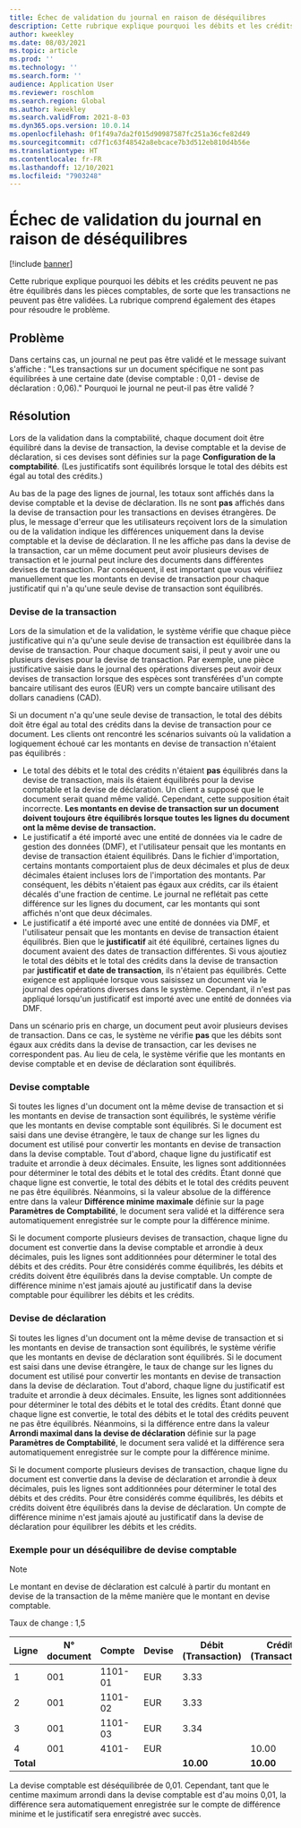 ```yaml
---
title: Échec de validation du journal en raison de déséquilibres
description: Cette rubrique explique pourquoi les débits et les crédits peuvent ne pas être équilibrés dans les pièces comptables, de sorte que les transactions ne peuvent pas être validées. La rubrique comprend également des étapes pour résoudre le problème.
author: kweekley
ms.date: 08/03/2021
ms.topic: article
ms.prod: ''
ms.technology: ''
ms.search.form: ''
audience: Application User
ms.reviewer: roschlom
ms.search.region: Global
ms.author: kweekley
ms.search.validFrom: 2021-8-03
ms.dyn365.ops.version: 10.0.14
ms.openlocfilehash: 0f1f49a7da2f015d90987587fc251a36cfe82d49
ms.sourcegitcommit: cd7f1c63f48542a8ebcace7b3d512eb810d4b56e
ms.translationtype: HT
ms.contentlocale: fr-FR
ms.lasthandoff: 12/10/2021
ms.locfileid: "7903248"
---
```

# <a name="journal-posting-failure-because-of-imbalance"></a>Échec de validation du journal en raison de déséquilibres

[!include [banner](../includes/banner.md)]

Cette rubrique explique pourquoi les débits et les crédits peuvent ne pas être équilibrés dans les pièces comptables, de sorte que les transactions ne peuvent pas être validées. La rubrique comprend également des étapes pour résoudre le problème.

## <a name="symptom"></a>Problème

Dans certains cas, un journal ne peut pas être validé et le message suivant s'affiche : "Les transactions sur un document spécifique ne sont pas équilibrées à une certaine date (devise comptable : 0,01 - devise de déclaration : 0,06)." Pourquoi le journal ne peut-il pas être validé ?

## <a name="resolution"></a>Résolution

Lors de la validation dans la comptabilité, chaque document doit être équilibré dans la devise de transaction, la devise comptable et la devise de déclaration, si ces devises sont définies sur la page **Configuration de la comptabilité**. (Les justificatifs sont équilibrés lorsque le total des débits est égal au total des crédits.)

Au bas de la page des lignes de journal, les totaux sont affichés dans la devise comptable et la devise de déclaration. Ils ne sont **pas** affichés dans la devise de transaction pour les transactions en devises étrangères. De plus, le message d'erreur que les utilisateurs reçoivent lors de la simulation ou de la validation indique les différences uniquement dans la devise comptable et la devise de déclaration. Il ne les affiche pas dans la devise de la transaction, car un même document peut avoir plusieurs devises de transaction et le journal peut inclure des documents dans différentes devises de transaction. Par conséquent, il est important que vous vérifiiez manuellement que les montants en devise de transaction pour chaque justificatif qui n'a qu'une seule devise de transaction sont équilibrés.

### <a name="transaction-currency"></a>Devise de la transaction

Lors de la simulation et de la validation, le système vérifie que chaque pièce justificative qui n'a qu'une seule devise de transaction est équilibrée dans la devise de transaction. Pour chaque document saisi, il peut y avoir une ou plusieurs devises pour la devise de transaction. Par exemple, une pièce justificative saisie dans le journal des opérations diverses peut avoir deux devises de transaction lorsque des espèces sont transférées d'un compte bancaire utilisant des euros (EUR) vers un compte bancaire utilisant des dollars canadiens (CAD).

Si un document n'a qu'une seule devise de transaction, le total des débits doit être égal au total des crédits dans la devise de transaction pour ce document. Les clients ont rencontré les scénarios suivants où la validation a logiquement échoué car les montants en devise de transaction n'étaient pas équilibrés :

- Le total des débits et le total des crédits n'étaient **pas** équilibrés dans la devise de transaction, mais ils étaient équilibrés pour la devise comptable et la devise de déclaration. Un client a supposé que le document serait quand même validé. Cependant, cette supposition était incorrecte. **Les montants en devise de transaction sur un document doivent toujours être équilibrés lorsque toutes les lignes du document ont la même devise de transaction.**
- Le justificatif a été importé avec une entité de données via le cadre de gestion des données (DMF), et l'utilisateur pensait que les montants en devise de transaction étaient équilibrés. Dans le fichier d'importation, certains montants comportaient plus de deux décimales et plus de deux décimales étaient incluses lors de l'importation des montants. Par conséquent, les débits n'étaient pas égaux aux crédits, car ils étaient décalés d'une fraction de centime. Le journal ne reflétait pas cette différence sur les lignes du document, car les montants qui sont affichés n'ont que deux décimales.
- Le justificatif a été importé avec une entité de données via DMF, et l'utilisateur pensait que les montants en devise de transaction étaient équilibrés. Bien que le **justificatif** ait été équilibré, certaines lignes du document avaient des dates de transaction différentes. Si vous ajoutiez le total des débits et le total des crédits dans la devise de transaction par **justificatif et date de transaction**, ils n'étaient pas équilibrés. Cette exigence est appliquée lorsque vous saisissez un document via le journal des opérations diverses dans le système. Cependant, il n'est pas appliqué lorsqu'un justificatif est importé avec une entité de données via DMF.

Dans un scénario pris en charge, un document peut avoir plusieurs devises de transaction. Dans ce cas, le système ne vérifie **pas** que les débits sont égaux aux crédits dans la devise de transaction, car les devises ne correspondent pas. Au lieu de cela, le système vérifie que les montants en devise comptable et en devise de déclaration sont équilibrés.

### <a name="accounting-currency"></a>Devise comptable

Si toutes les lignes d'un document ont la même devise de transaction et si les montants en devise de transaction sont équilibrés, le système vérifie que les montants en devise comptable sont équilibrés. Si le document est saisi dans une devise étrangère, le taux de change sur les lignes du document est utilisé pour convertir les montants en devise de transaction dans la devise comptable. Tout d'abord, chaque ligne du justificatif est traduite et arrondie à deux décimales. Ensuite, les lignes sont additionnées pour déterminer le total des débits et le total des crédits. Étant donné que chaque ligne est convertie, le total des débits et le total des crédits peuvent ne pas être équilibrés. Néanmoins, si la valeur absolue de la différence entre dans la valeur **Différence minime maximale** définie sur la page **Paramètres de Comptabilité**, le document sera validé et la différence sera automatiquement enregistrée sur le compte pour la différence minime.

Si le document comporte plusieurs devises de transaction, chaque ligne du document est convertie dans la devise comptable et arrondie à deux décimales, puis les lignes sont additionnées pour déterminer le total des débits et des crédits. Pour être considérés comme équilibrés, les débits et crédits doivent être équilibrés dans la devise comptable.  Un compte de différence minime n'est jamais ajouté au justificatif dans la devise comptable pour équilibrer les débits et les crédits. 

### <a name="reporting-currency"></a>Devise de déclaration

Si toutes les lignes d'un document ont la même devise de transaction et si les montants en devise de transaction sont équilibrés, le système vérifie que les montants en devise de déclaration sont équilibrés. Si le document est saisi dans une devise étrangère, le taux de change sur les lignes du document est utilisé pour convertir les montants en devise de transaction dans la devise de déclaration. Tout d'abord, chaque ligne du justificatif est traduite et arrondie à deux décimales. Ensuite, les lignes sont additionnées pour déterminer le total des débits et le total des crédits. Étant donné que chaque ligne est convertie, le total des débits et le total des crédits peuvent ne pas être équilibrés. Néanmoins, si la différence entre dans la valeur **Arrondi maximal dans la devise de déclaration** définie sur la page **Paramètres de Comptabilité**, le document sera validé et la différence sera automatiquement enregistrée sur le compte pour la différence minime.

Si le document comporte plusieurs devises de transaction, chaque ligne du document est convertie dans la devise de déclaration et arrondie à deux décimales, puis les lignes sont additionnées pour déterminer le total des débits et des crédits. Pour être considérés comme équilibrés, les débits et crédits doivent être équilibrés dans la devise de déclaration.  Un compte de différence minime n'est jamais ajouté au justificatif dans la devise de déclaration pour équilibrer les débits et les crédits.

### <a name="example-for-an-accounting-currency-imbalance"></a>Exemple pour un déséquilibre de devise comptable

> [!NOTE]
> Le montant en devise de déclaration est calculé à partir du montant en devise de la transaction de la même manière que le montant en devise comptable.

Taux de change : 1,5

| Ligne | N° document | Compte | Devise | Débit (Transaction) | Crédit (Transaction) | Débit (Comptabilité) | Crédit (Comptabilité) |
|---|---|---|---|---|---|---|---|
| 1 | 001 | 1101-01 | EUR | 3.33 | | 5.00 (4,995) | |
| 2 | 001 | 1101-02 | EUR | 3.33 | | 5.00 (4,995) | |
| 3 | 001 | 1101-03 | EUR | 3.34 | | 5.01 | |
| 4 | 001 | 4101- | EUR | | 10.00 | | 15.00 |
| **Total** | | | | **10.00** | **10.00** | **15.01** | **15.00** |

La devise comptable est déséquilibrée de 0,01. Cependant, tant que le centime maximum arrondi dans la devise comptable est d'au moins 0,01, la différence sera automatiquement enregistrée sur le compte de différence minime et le justificatif sera enregistré avec succès.
